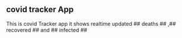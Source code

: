 ## covid tracker App

This is covid Tracker app it shows realtime updated ## deaths ## ,## recovered ## and ## infected ##

